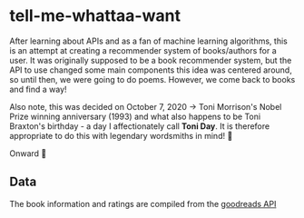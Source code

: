 # tell-me-whattaa-want

After learning about APIs and as a fan of machine learning algorithms, this is an attempt at creating a recommender system of books/authors for a user. It was originally supposed to be a book recommender system, but the API to use changed some main components this idea was centered around, so until then, we were going to do poems. However, we come back to books and find a way!

Also note, this was decided on October 7, 2020 -> Toni Morrison's Nobel Prize winning anniversary (1993) and what also happens to be Toni Braxton's birthday - a day I affectionately call **Toni Day**. It is therefore appropriate to do this with legendary wordsmiths in mind! :blue_heart:

Onward :muscle:

## Data

The book information and ratings are compiled from the [goodreads API](https://www.goodreads.com/api)
